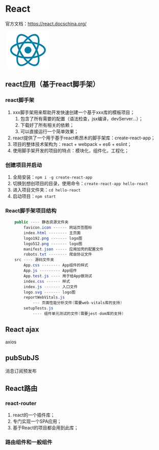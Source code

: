 # React

官方文档：https://react.docschina.org/

![image-20250711155142531](React.assets/image-20250711155142531.png)

## react应用（基于react脚手架）

### react脚手架

1. xxx脚手架用来帮助开发快速创建一个基于xxx库的模板项目；
   1. 包含了所有需要的配置（语法检查，jsx编译，devServer...）；
   2. 下载好了所有相关的依赖；
   3. 可以直接运行一个简单效果；
2. react提供了一个用于基于react希昂木的脚手架库：create-react-app；
3. 项目的整体技术架构为：react + webpack + es6 + eslint；
4. 使用脚手架开发的项目的特点：模块化，组件化，工程化；



### 创建项目并启动

1. 全局安装：`npm i -g create-react-app`
1. 切换到想创项目的目录，使用命令：`create-react-app hello-react`
1. 进入项目文件夹：`cd hello-react`
1. 启动项目：`npm start`



### React脚手架项目结构

```java
	public ---- 静态资源文件夹
		favicon.icon ------ 网站页签图标
		index.html -------- 主页面
		logo192.png ------- logo图
		logo512.png ------- logo图
		manifest.json ----- 应用加壳的配置文件
		robots.txt -------- 爬虫协议文件
	src ---- 源码文件夹
		App.css -------- App组件的样式
		App.js --------- App组件
		App.test.js ---- 用于给App做测试
		index.css ------ 样式
		index.js ------- 入口文件
		logo.svg ------- logo图
		reportWebVitals.js
			--- 页面性能分析文件(需要web-vitals库的支持)
		setupTests.js
			---- 组件单元测试的文件(需要jest-dom库的支持)
```

## React ajax

axios

## pubSubJS

消息订阅预发布

## React路由

### react-router

1. react的一个插件库；
2. 专门实现一个SPA应用；
3. 基于React的项目都会用到此库；

### 路由组件和一般组件